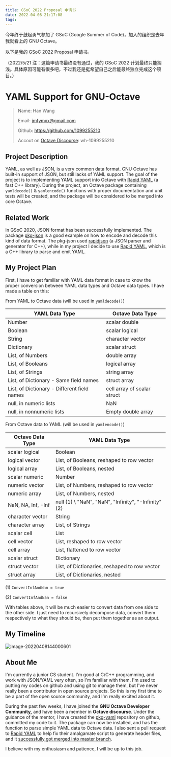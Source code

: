 ```yaml
---
title: GSoC 2022 Proposal 申请书
date: 2022-04-08 21:17:08
tags:
---
```


今年终于鼓起勇气参加了 GSoC (Google Summer of Code)，加入的组织是去年我就看上的 GNU Octave。

以下是我的 GSoC 2022 Proposal 申请书。

（2022/5/21 注：这篇申请书最终没有通过，我的 GSoC 2022 计划最终只能搁浅。具体原因可能有很多吧，不过我还是挺希望自己之后能最终独立完成这个项目。）

# YAML Support for GNU-Octave

> Name: Han Wang
>
> Email: jmfymxx@gmail.com
>
> Github: https://github.com/1099255210
>
> Accout on [Octave Discourse](https://octave.discourse.group/): wh-1099255210

## Project Description

YAML, as well as JSON, is a very common data format. GNU Octave has built-in support of JSON, but still lacks of YAML support. The goal of the project is to implementing YAML support into Octave with [Rapid YAML](https://github.com/biojppm/rapidyaml) (a fast C++ library). During the project, an Octave package containing `yamldecode()` & `yamlencode()` functions with proper documentation and unit tests will be created, and the package will be considered to be merged into core Octave. 

## Related Work

In GSoC 2020, JSON format has been successfully implemented. The package [pkg-json](https://github.com/gnu-octave/pkg-json) is a good example on how to encode and decode this kind of data format. The pkg-json used [rapidjson](https://github.com/Tencent/rapidjson) (a JSON parser and generator for C++), while in my project I decide to use [Rapid YAML](https://github.com/biojppm/rapidyaml), which is a C++ library to parse and emit YAML.

## My Project Plan

First, I have to get familiar with YAML data format in case to know the proper conversion between YAML data types and Octave data types. I have made a table on this:

From YAML to Octave data (will be used in `yamldecode()`)

| YAML Data Type                              | Octave Data Type            |
| ------------------------------------------- | --------------------------- |
| Number                                      | scalar double               |
| Boolean                                     | scalar logical              |
| String                                      | character vector            |
| Dictionary                                  | scalar struct               |
| List, of Numbers                            | double array                |
| List, of Booleans                           | logical array               |
| List, of Strings                            | string array                |
| List, of Dictionary - Same field names      | struct array                |
| List, of Dictionary - Different field names | cell array of scalar struct |
| null, in numeric lists                      | NaN                         |
| null, in nonnumeric lists                   | Empty double array          |

From Octave data to YAML (will be used in `yamlencode()`)

| Octave Data Type   | YAML Data Type                                        |
| ------------------ | ----------------------------------------------------- |
| scalar logical     | Boolean                                               |
| logical vector     | List, of Booleans, reshaped to row vector             |
| logical array      | List, of Booleans, nested                             |
| scalar numeric     | Number                                                |
| numeric vector     | List, of Numbers, reshaped to row vector              |
| numeric array      | List, of Numbers, nested                              |
| NaN, NA, Inf, -Inf | null (1) \  "NaN", "NaN", "Infinity", "-Infinity" (2) |
| character vector   | String                                                |
| character array    | List, of Strings                                      |
| scalar cell        | List                                                  |
| cell vector        | List, reshaped to row vector                          |
| cell array         | List, flattened to row vector                         |
| scalar struct      | Dictionary                                            |
| struct vector      | List, of Dictionaries, reshaped to row vector         |
| struct array       | List, of Dictionaries, nested                         |

(1) `ConvertInfAndNan = true`

(2) `ConvertInfAndNan = false`

With tables above, it will be much easier to convert data from one side to the other side. I just need to recursively decompose data, convert them respectively to what they should be, then put them together as an output.

## My Timeline

![image-20220408144000601](https://hgserver-1301261080.cos.ap-seoul.myqcloud.com/snipaste/image-20220408144000601.png)

## About Me

I'm currently a junior CS student. I'm good at C/C++ programming, and work with JSON/YAML very often, so I'm familiar with them. I'm used to putting my codes on github and using git to manage them, but I've never really been a contributor in open source projects. So this is my first time to be a part of the open source community, and I'm really excited about it.

During the past few weeks, I have joined the **GNU Octave Developer Community,** and have been a member in **Octave discourse**. Under the guidance of the mentor, I have created the [pkg-yaml](https://github.com/gnu-octave/pkg-yaml) repository on github, committed my code to it. The package can now be installed, and has the function to parse simple YAML data to Octave data. I also sent a pull request to [Rapid YAML](https://github.com/biojppm/rapidyaml) to help fix their amalgamate script to generate header files, and it [successfully got merged into master branch](https://github.com/biojppm/rapidyaml/commit/a04663f55fa1d5a58c873017e24849309a29c226).

I believe with my enthusiasm and patience, I will be up to this job.